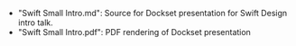 - "Swift Small Intro.md": Source for Dockset presentation for Swift Design intro talk.
- "Swift Small Intro.pdf": PDF rendering of Dockset presentation

